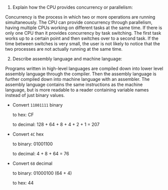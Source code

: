 <!-- Answers to the Short Answer Essay Questions go here -->

1. Explain how the CPU provides concurrency or parallelism:

Concurrency is the process in which two or more operations are running simultaneously. The CPU can provide concurrency through parallelism, having multiple CPUs working on different tasks at the same time. If there is only one CPU than it provides concurrency by task switching. The first task works up to a certain point and then switches over to a second task. If the time between switches is very small, the user is not likely to notice that the two processes are not actually running at the same time. 

2. Describe assembly language and machine language:

Programs written in high-level languages are compiled down into lower level assembly language through the compiler. Then the assembly language is further compiled down into machine language with an assembler. The assembly language contains the same  instructions as the machine language, but is more readable to a reader containing variable names instead of just binary values. 

* Convert `11001111` binary

    to hex: CF

    to decimal: 128 + 64 + 8 + 4 + 2 + 1 = 207


* Convert `4C` hex

    to binary: 01001100

    to decimal: 4 + 8 + 64 = 76


* Convert `68` decimal

    to binary: 01000100 (64 + 4)

    to hex: 44